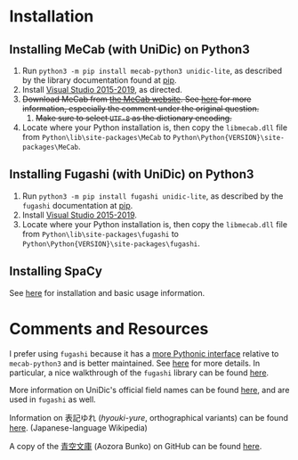 # Installation

## Installing MeCab (with UniDic) on Python3

1. Run `python3 -m pip install mecab-python3 unidic-lite`, as described by the library documentation found at [pip](https://pypi.org/project/mecab-python3/).
2. Install [Visual Studio 2015-2019](https://support.microsoft.com/en-us/topic/the-latest-supported-visual-c-downloads-2647da03-1eea-4433-9aff-95f26a218cc0), as directed.
3. ~~Download MeCab from [the MeCab website](https://taku910.github.io/mecab/#install). See [here](https://stackoverflow.com/questions/44829179/mecab-importerror-dll-load-failed-the-specified-module-could-not-be-found) for more information, especially the comment under the original question.~~
   1. ~~Make sure to select `UTF-8` as the dictionary encoding.~~
4. Locate where your Python installation is, then copy the `libmecab.dll` file from `Python\lib\site-packages\MeCab` to `Python\Python{VERSION}\site-packages\MeCab`.

## Installing Fugashi (with UniDic) on Python3

1. Run `python3 -m pip install fugashi unidic-lite`, as described by the `fugashi` documentation at [pip](https://pypi.org/project/fugashi/).
2. Install [Visual Studio 2015-2019](https://support.microsoft.com/en-us/topic/the-latest-supported-visual-c-downloads-2647da03-1eea-4433-9aff-95f26a218cc0).
3. Locate where your Python installation is, then copy the `libmecab.dll` file from `Python\lib\site-packages\fugashi` to `Python\Python{VERSION}\site-packages\fugashi`.

## Installing SpaCy

See [here](https://spacy.io/usage) for installation and basic usage information.

# Comments and Resources

I prefer using `fugashi` because it has a [more Pythonic interface](https://www.dampfkraft.com/nlp/fugashi.html) relative to `mecab-python3` and is better maintained. See [here](https://www.dampfkraft.com/nlp/fugashi.html) for more details. In particular, a nice walkthrough of the `fugashi` library can be found [here](https://www.dampfkraft.com/nlp/how-to-tokenize-japanese.html).

More information on UniDic's official field names can be found [here](https://unidic.ninjal.ac.jp/faq#col_name), and are used in `fugashi` as well.

Information on 表記ゆれ (*hyouki-yure*, orthographical variants) can be found [here](https://ja.wikipedia.org/wiki/%E8%A1%A8%E8%A8%98%E3%82%86%E3%82%8C). (Japanese-language Wikipedia)

A copy of the [青空文庫](https://aozora.gr.jp) (Aozora Bunko) on GitHub can be found [here](https://github.com/aozorabunko/aozorabunko).